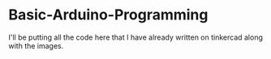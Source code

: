 # Basic-Arduino-Programming
I'll be putting all the code here that I have already written on tinkercad along with the images.
